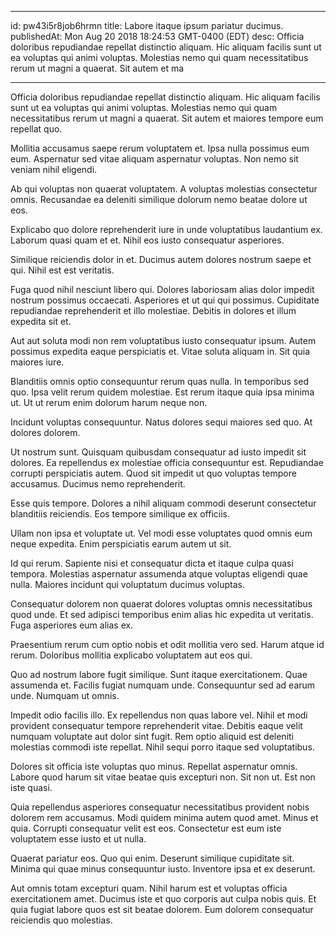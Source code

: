 
---
id: pw43i5r8job6hrmn
title: Labore itaque ipsum pariatur ducimus.
publishedAt: Mon Aug 20 2018 18:24:53 GMT-0400 (EDT)
desc: Officia doloribus repudiandae repellat distinctio aliquam. Hic aliquam facilis sunt ut ea voluptas qui animi voluptas. Molestias nemo qui quam necessitatibus rerum ut magni a quaerat. Sit autem et ma

---



Officia doloribus repudiandae repellat distinctio aliquam. Hic aliquam facilis sunt ut ea voluptas qui animi voluptas. Molestias nemo qui quam necessitatibus rerum ut magni a quaerat. Sit autem et maiores tempore eum repellat quo.
 Mollitia accusamus saepe rerum voluptatem et. Ipsa nulla possimus eum eum. Aspernatur sed vitae aliquam aspernatur voluptas. Non nemo sit veniam nihil eligendi.
 Ab qui voluptas non quaerat voluptatem. A voluptas molestias consectetur omnis. Recusandae ea deleniti similique dolorum nemo beatae dolore ut eos.


Explicabo quo dolore reprehenderit iure in unde voluptatibus laudantium ex. Laborum quasi quam et et. Nihil eos iusto consequatur asperiores.
 Similique reiciendis dolor in et. Ducimus autem dolores nostrum saepe et qui. Nihil est est veritatis.
 Fuga quod nihil nesciunt libero qui. Dolores laboriosam alias dolor impedit nostrum possimus occaecati. Asperiores et ut qui qui possimus. Cupiditate repudiandae reprehenderit et illo molestiae. Debitis in dolores et illum expedita sit et.


Aut aut soluta modi non rem voluptatibus iusto consequatur ipsum. Autem possimus expedita eaque perspiciatis et. Vitae soluta aliquam in. Sit quia maiores iure.
 Blanditiis omnis optio consequuntur rerum quas nulla. In temporibus sed quo. Ipsa velit rerum quidem molestiae. Est rerum itaque quia ipsa minima ut. Ut ut rerum enim dolorum harum neque non.
 Incidunt voluptas consequuntur. Natus dolores sequi maiores sed quo. At dolores dolorem.


Ut nostrum sunt. Quisquam quibusdam consequatur ad iusto impedit sit dolores. Ea repellendus ex molestiae officia consequuntur est. Repudiandae corrupti perspiciatis autem. Quod sit impedit ut quo voluptas tempore accusamus. Ducimus nemo reprehenderit.
 Esse quis tempore. Dolores a nihil aliquam commodi deserunt consectetur blanditiis reiciendis. Eos tempore similique ex officiis.
 Ullam non ipsa et voluptate ut. Vel modi esse voluptates quod omnis eum neque expedita. Enim perspiciatis earum autem ut sit.


Id qui rerum. Sapiente nisi et consequatur dicta et itaque culpa quasi tempora. Molestias aspernatur assumenda atque voluptas eligendi quae nulla. Maiores incidunt qui voluptatum ducimus voluptas.
 Consequatur dolorem non quaerat dolores voluptas omnis necessitatibus quod unde. Et sed adipisci temporibus enim alias hic expedita ut veritatis. Fuga asperiores eum alias ex.
 Praesentium rerum cum optio nobis et odit mollitia vero sed. Harum atque id rerum. Doloribus mollitia explicabo voluptatem aut eos qui.


Quo ad nostrum labore fugit similique. Sunt itaque exercitationem. Quae assumenda et. Facilis fugiat numquam unde. Consequuntur sed ad earum unde. Numquam ut omnis.
 Impedit odio facilis illo. Ex repellendus non quas labore vel. Nihil et modi provident consequatur tempore reprehenderit vitae. Debitis eaque velit numquam voluptate aut dolor sint fugit. Rem optio aliquid est deleniti molestias commodi iste repellat. Nihil sequi porro itaque sed voluptatibus.
 Dolores sit officia iste voluptas quo minus. Repellat aspernatur omnis. Labore quod harum sit vitae beatae quis excepturi non. Sit non ut. Est non iste quasi.


Quia repellendus asperiores consequatur necessitatibus provident nobis dolorem rem accusamus. Modi quidem minima autem quod amet. Minus et quia. Corrupti consequatur velit est eos. Consectetur est eum iste voluptatem esse iusto et ut nulla.
 Quaerat pariatur eos. Quo qui enim. Deserunt similique cupiditate sit. Minima qui quae minus consequuntur iusto. Inventore ipsa et ex deserunt.
 Aut omnis totam excepturi quam. Nihil harum est et voluptas officia exercitationem amet. Ducimus iste et quo corporis aut culpa nobis quis. Et quia fugiat labore quos est sit beatae dolorem. Eum dolorem consequatur reiciendis quo molestias.

